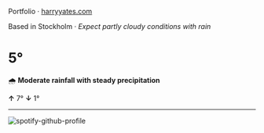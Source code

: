 Portfolio · [harryyates.com](https://harryyates.com)

<!-- WEATHER_START -->
Based in Stockholm · *Expect partly cloudy conditions with rain*

# 5°
🌧️ **Moderate rainfall with steady precipitation**

**↑** 7° **↓** 1°

---
<!-- WEATHER_END -->

<p align="left">
  <a>
    <img src="https://spotify-github-profile.kittinanx.com/api/view?uid=bigbello&cover_image=true&theme=natemoo-re&show_offline=true&background_color=121212&interchange=false&bar_color=53b14f&bar_color_cover=false" alt="spotify-github-profile">
  </a>
</p>